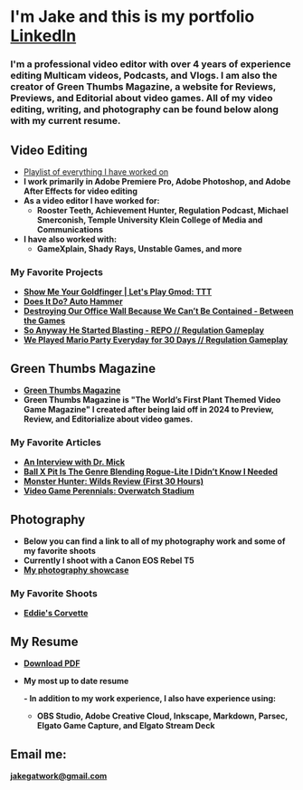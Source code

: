 <h1>I'm Jake and this is my portfolio <br/><a href="https://www.linkedin.com/in/jakegatwork/">LinkedIn</a></h1>

<h3>I'm a professional video editor with over 4 years of experience editing Multicam videos, Podcasts, and Vlogs.  I am also the creator of Green Thumbs Magazine, a website for Reviews, Previews, and Editorial about video games. All of my video editing, writing, and photography can be found below along with my current resume.</h3>

<h2> Video Editing </h2>

- [Playlist of everything I have worked on](https://www.youtube.com/playlist?list=PLae0XHa7XkVSeNrEwWin3kwnWhHJ260jn)
- <b>I work primarily in Adobe Premiere Pro, Adobe Photoshop, and Adobe After Effects for video editing
- <b>As a video editor I have worked for: </b>
  - Rooster Teeth, Achievement Hunter, Regulation Podcast, Michael Smerconish, Temple University Klein College of Media and Communications
- <b>I have also worked with: </b>
  - GameXplain, Shady Rays, Unstable Games, and more  


<h3> My Favorite Projects </h3>

- [Show Me Your Goldfinger | Let's Play Gmod: TTT](https://youtu.be/Ic4gudONkp0?si=CIXRo22W2vMS6yOJ)
- [Does It Do? Auto Hammer](https://youtu.be/C1E8LhrPmi8?si=YCYMRlJvHvrH1Rpt)
- [Destroying Our Office Wall Because We Can’t Be Contained - Between the Games](https://youtu.be/5zpdMuh3sjk?si=ltzkHcZR6_yiOA3W)
- [So Anyway He Started Blasting - REPO // Regulation Gameplay](https://youtu.be/clqr1SR2g_0?si=xKglusVGyxUHGETe)
- [We Played Mario Party Everyday for 30 Days // Regulation Gameplay](https://youtu.be/N4zXl-73tjU?si=GUmEalKosEOG8YSf)


<h2> Green Thumbs Magazine </h2>

- [Green Thumbs Magazine](https://greenthumbsmag.com/)
- <b>Green Thumbs Magazine is "The World’s First Plant Themed Video Game Magazine" I created after being laid off in 2024 to Preview, Review, and Editorialize about video games. </b>



<h3> My Favorite Articles </h3>

- [An Interview with Dr. Mick](https://greenthumbsmag.com/2025/01/12/an-interview-with-dr-mick/)
- [Ball X Pit Is The Genre Blending Rogue-Lite I Didn’t Know I Needed](https://greenthumbsmag.com/2025/06/13/ball-x-pit-is-the-genre-blending-rogue-lite-i-didnt-know-i-needed/)
- [Monster Hunter: Wilds Review (First 30 Hours)](https://greenthumbsmag.com/2025/03/14/monster-hunter-wilds-review-first-30-hours/)
- [Video Game Perennials: Overwatch Stadium](https://greenthumbsmag.com/2025/05/10/video-game-perennials-overwatch-stadium/)



<h2> Photography </h2>

- <b>Below you can find a link to all of my photography work and some of my favorite shoots </b>
- <b> Currently I shoot with a Canon EOS Rebel T5
-   [My photography showcase](https://greenthumbsmag.com/)


<h3> My Favorite Shoots </h3>

- [Eddie's Corvette](https://greenthumbsmag.com/2025/01/12/an-interview-with-dr-mick/)



<h2> My Resume </h2>

- [Download PDF](https://greenthumbsmag.com/)
- <b>My most up to date resume</b>

  -<b> In addition to my work experience, I also have experience using: </b>

    - OBS Studio, Adobe Creative Cloud, Inkscape, Markdown, Parsec, Elgato Game Capture, and Elgato Stream Deck


<h2> Email me:</h2>

<b> jakegatwork@gmail.com </b>

<!--

- 🔭 I’m currently working on ...
- 🌱 I’m currently learning ...
- 👯 I’m looking to collaborate on ...
- 🤔 I’m looking for help with ...
- 💬 Ask me about ...
- 📫 How to reach me: ...
- 😄 Pronouns: ...
- ⚡ Fun fact: ...
-->
